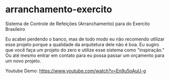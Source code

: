 # arranchamento-exercito

Sistema de Controle de Refeições (Arranchamento) para do Exercito Brasileiro

Eu acabei perdendo o banco, mas de todo modo eu não recomendo utilizar esse projeto porque a qualidade da arquitetura dele não é boa. Eu sugiro que você faça um projeto do zero e utilize esse sistema como "inspiração." Ou até mesmo entrar em contato para eu possa passar um orçamento para um novo projeto.

Youtube Demo: https://www.youtube.com/watch?v=En9u5oAuU-g
